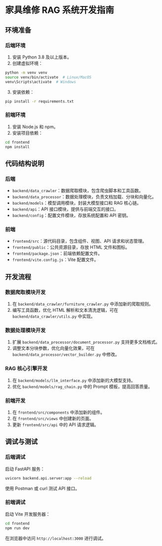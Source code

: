 # 家具维修 RAG 系统开发指南

## 环境准备
### 后端环境
1. 安装 Python 3.8 及以上版本。
2. 创建虚拟环境：
```bash
python -m venv venv
source venv/bin/activate  # Linux/MacOS
venv\Scripts\activate  # Windows
```
3. 安装依赖：
```bash
pip install -r requirements.txt
```

### 前端环境
1. 安装 Node.js 和 npm。
2. 安装项目依赖：
```bash
cd frontend
npm install
```

## 代码结构说明
### 后端
- `backend/data_crawler`：数据爬取模块，包含爬虫脚本和工具函数。
- `backend/data_processor`：数据处理模块，负责文档加载、分块和向量化。
- `backend/models`：模型调用模块，封装大模型接口和 RAG 核心链。
- `backend/api`：API 接口模块，提供与前端交互的接口。
- `backend/config`：配置文件模块，存放系统配置和 API 密钥。

### 前端
- `frontend/src`：源代码目录，包含组件、视图、API 请求和状态管理。
- `frontend/public`：公共资源目录，存放 HTML 文件和图标。
- `frontend/package.json`：前端依赖配置文件。
- `frontend/vite.config.js`：Vite 配置文件。

## 开发流程
### 数据爬取模块开发
1. 在 `backend/data_crawler/furniture_crawler.py` 中添加新的爬取规则。
2. 编写工具函数，优化 HTML 解析和文本清洗逻辑，可在 `backend/data_crawler/utils.py` 中实现。

### 数据处理模块开发
1. 扩展 `backend/data_processor/document_processor.py` 支持更多文档格式。
2. 调整文本分块参数，优化向量化效果，可在 `backend/data_processor/vector_builder.py` 中修改。

### RAG 核心引擎开发
1. 在 `backend/models/llm_interface.py` 中添加新的大模型支持。
2. 优化 `backend/models/rag_chain.py` 中的 Prompt 模板，提高回答质量。

### 前端开发
1. 在 `frontend/src/components` 中添加新的组件。
2. 在 `frontend/src/views` 中创建新的页面。
3. 更新 `frontend/src/api` 中的 API 请求逻辑。

## 调试与测试
### 后端调试
启动 FastAPI 服务：
```bash
uvicorn backend.api.server:app --reload
```
使用 Postman 或 curl 测试 API 接口。

### 前端调试
启动 Vite 开发服务器：
```bash
cd frontend
npm run dev
```
在浏览器中访问 `http://localhost:3000` 进行调试。